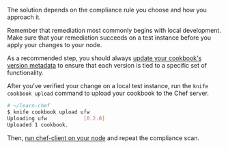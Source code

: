 The solution depends on the compliance rule you choose and how you approach it.

Remember that remediation most commonly begins with local development. Make sure that your remediation succeeds on a test instance before you apply your changes to your node.

As a recommended step, you should always [update your cookbook's version metadata](/modules/create-a-web-app-cookbook/ubuntu/updating-your-nodes-configuration#updateyourcookbook39sversionmetadata) to ensure that each version is tied to a specific set of functionality.

After you've verified your change on a local test instance, run the `knife cookbook upload` command to upload your cookbook to the Chef server.  

```bash
# ~/learn-chef
$ knife cookbook upload ufw
Uploading ufw            [0.2.0]
Uploaded 1 cookbook.
```

Then, [run chef-client on your node](/modules/create-a-web-app-cookbook/ubuntu/updating-your-nodes-configuration#runchefclientonyournode) and repeat the compliance scan.
